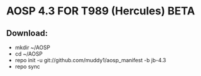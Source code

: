 AOSP 4.3 FOR T989 (Hercules)
BETA
===============================

Download:
----------
* mkdir ~/AOSP
* cd ~/AOSP
* repo init -u git://github.com/muddy1/aosp_manifest -b jb-4.3
* repo sync




